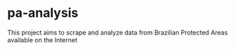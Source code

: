 # pa-analysis

This project aims to scrape and analyze data from Brazilian Protected Areas available on the Internet 
